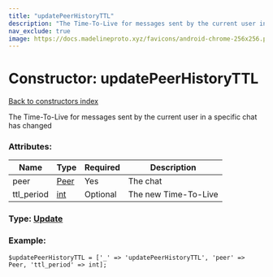 ```yaml
---
title: "updatePeerHistoryTTL"
description: "The Time-To-Live for messages sent by the current user in a specific chat has changed"
nav_exclude: true
image: https://docs.madelineproto.xyz/favicons/android-chrome-256x256.png
---
```

# Constructor: updatePeerHistoryTTL  
[Back to constructors index](/API_docs/constructors/index.html)



The Time-To-Live for messages sent by the current user in a specific chat has changed

### Attributes:

| Name     |    Type       | Required | Description |
|----------|---------------|----------|-------------|
|peer|[Peer](/API_docs/types/Peer.html) | Yes|The chat|
|ttl\_period|[int](/API_docs/types/int.html) | Optional|The new Time-To-Live|



### Type: [Update](/API_docs/types/Update.html)


### Example:

```
$updatePeerHistoryTTL = ['_' => 'updatePeerHistoryTTL', 'peer' => Peer, 'ttl_period' => int];
```  
